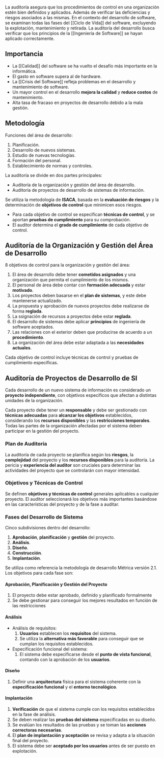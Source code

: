 La auditoría asegura que los procedimientos de control en una organización estén bien definidos y aplicados. Además de verificar las deficiencias y riesgos asociados a las mismas. En el contexto del desarrollo de software, se examinan todas las fases del [[Ciclo de Vida]] del software, excluyendo la explotación, mantenimiento y retirada. La auditoría del desarrollo busca verificar que los principios de la [[Ingeniería de Software]] se hayan aplicado correctamente.

## Importancia

- La [[Calidad]] del software se ha vuelto el desafío más importante en la informática.
- El gasto en software supera al de hardware.
- La [[Crisis del Software]] refleja problemas en el desarrollo y mantenimiento de software.
- Un mayor control en el desarrollo **mejora la calidad** y **reduce costos** de mantenimiento.
- Alta tasa de fracaso en proyectos de desarrollo debido a la mala gestión.

## Metodología

Funciones del área de desarrollo:

1. Planificación.
2. Desarrollo de nuevos sistemas.
3. Estudio de nuevas tecnologías.
4. Formación del personal.
5. Establecimiento de normas y controles.

La auditoría se divide en dos partes principales:

- Auditoría de la organización y gestión del área de desarrollo.
- Auditoría de proyectos de desarrollo de sistemas de información.

Se utiliza la metodología de **ISACA**, basada en la **evaluación de riesgos** y la determinación de **objetivos de control** que minimicen esos riesgos.

- Para cada objetivo de control se especifican **técnicas de control**, y se aportan **pruebas de cumplimiento** para su comprobación.
- El auditor determina el **grado de cumplimiento** de cada objetivo de control.

## Auditoría de la Organización y Gestión del Área de Desarrollo

8 objetivos de control para la organización y gestión del área:

1. El área de desarrollo debe tener **cometidos asignados** y una organización que permita el cumplimiento de los mismos.
2. El personal de área debe contar con **formación adecuada** y estar **motivado**.
3. Los proyectos deben basarse en el **plan de sistemas**, y este debe mantenerse actualizado.
4. La propuesta y aprobación de nuevos proyectos debe realizarse de forma **reglada**.
5. La ssignación de recursos a proyectos debe estar **reglada**.
6. El desarrollo de sistemas debe aplicar **principios** de ingeniería de software aceptados.
7. Las relaciones con el exterior deben que producirse de acuerdo a un **procedimiento**.
8. La organización del área debe estar adaptada a las **necesidades actuales**.

Cada objetivo de control incluye técnicas de control y pruebas de cumplimiento específicas.

## Auditoría de Proyectos de Desarrollo de SI

Cada desarrollo de un nuevo sistema de información es considerado un **proyecto independiente**, con objetivos específicos que afectan a distintas unidades de la organización.

Cada proyecto debe tener un **responsable** y debe ser gestionado con **técnicas adecuadas** para **alcanzar los objetivos** establecidos, considerando los **recursos disponibles** y las **restricciones temporales**. Todas las partes de la organización afectadas por el sistema deben participar en la gestión del proyecto.

### Plan de Auditoría

La auditoría de cada proyecto se planifica según los **riesgos**, la **complejidad** del proyecto y los **recursos disponibles** para la auditoría. La pericia y **experiencia del auditor** son cruciales para determinar las actividades del proyecto que se controlarán con mayor intensidad.

### Objetivos y Técnicas de Control

Se definen **objetivos y técnicas de control** generales aplicables a cualquier proyecto. El auditor seleccionará los objetivos más importantes basándose en las características del proyecto y de la fase a auditar.

### Fases del Desarrollo de Sistema

Cinco subdivisiones dentro del desarrollo:

1. **Aprobación**, **planificación** y **gestión** del proyecto.
2. **Análisis**.
3. **Diseño**.
4. **Construcción**.
5. **Implantación**.

Se utiliza como referencia la metodología de desarrollo Métrica versión 2.1. Los objetivos para cada fase son:

#### Aprobación, Planificación y Gestión del Proyecto

1. El proyecto debe estar aprobado, definido y planificado formalmente
2. Se debe gestionar para conseguir los mejores resultados en función de las restricciones

#### Análisis

- Análisis de requisitos:
  1. **Usuarios** establecen los **requisitos** del sistema.
  2. Se utiliza la **alternativa más favorable** para conseguir que se cumplan los requisitos establecidos.
- Especificación funcional del sistema:
  1. El sistema debe especificarse desde el **punto de vista funcional**, contando con la aprobación de los **usuarios**.

#### Diseño

1. Definir una **arquitectura** física para el sistema coherente con la **especificación funcional** y el **entorno tecnológico**.

#### Implantación

1. **Verificación** de que el sistema cumple con los requisitos establecidos en la fase de análisis.
2. Se deben realizar las **pruebas del sistema** especificadas en su diseño.
3. Se evalúan los resultados de las pruebas y se toman las **acciones correctoras necesarias**.
4. El **plan de implantación y aceptación** se revisa y adapta a la situación final del proyecto.
5. El sistema debe ser **aceptado por los usuarios** antes de ser puesto en explotación.
